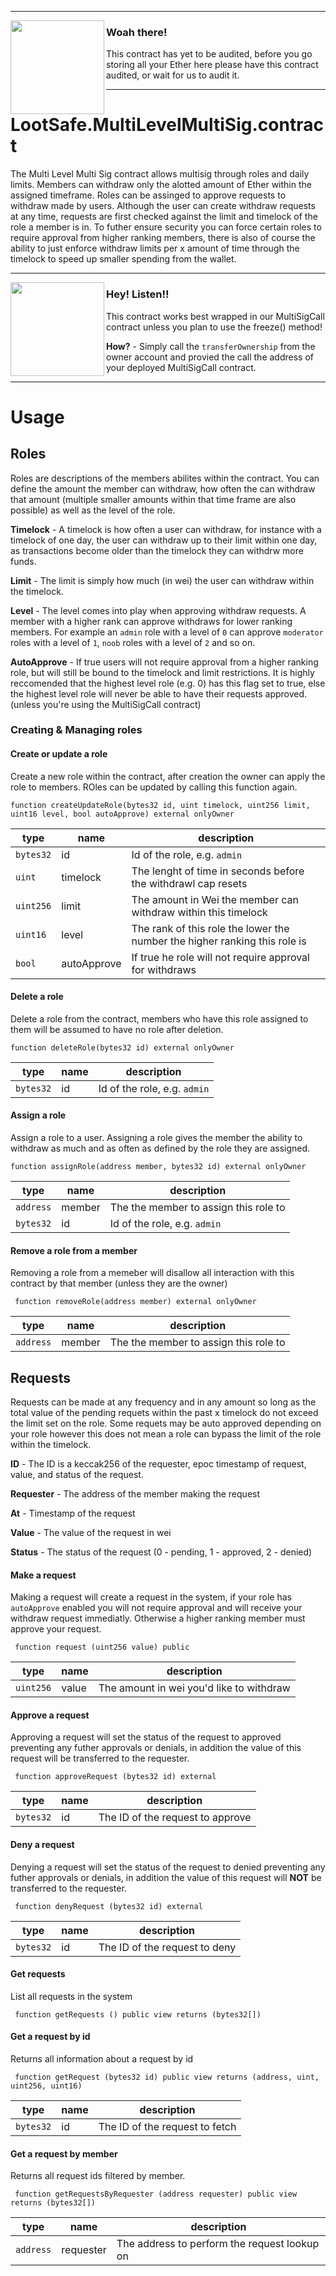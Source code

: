 ----

<img align="left" src="https://assets.entrepreneur.com/content/3x2/1300/20160112205229-sign-falling-ladder-brick-rock-bottom-person-danger-prevention.jpeg?width=750" data-canonical-src="https://assets.entrepreneur.com/content/3x2/1300/20160112205229-sign-falling-ladder-brick-rock-bottom-person-danger-prevention.jpeg?width=750" width="150"/>

### Woah there!
This contract has yet to be audited, before you go storing all your Ether here please have this contract audited, or wait for us to audit it.

----

# LootSafe.MultiLevelMultiSig.contract

The Multi Level Multi Sig contract allows multisig through roles and daily limits. Members can withdraw only the alotted amount of Ether within the assigned timeframe. Roles can be assinged to approve requests to withdraw made by users. Although the user can create withdraw requests at any time, requests are first checked against the limit and timelock of the role a member is in. To futher ensure security you can force certain roles to require approval from higher ranking members, there is also of course the ability to just enforce withdraw limits per x amount of time through the timelock to speed up smaller spending from the wallet.

----

<img align="left" src="https://d1u5p3l4wpay3k.cloudfront.net/zelda_gamepedia_en/f/f7/Navi_Art.png" data-canonical-src="https://d1u5p3l4wpay3k.cloudfront.net/zelda_gamepedia_en/f/f7/Navi_Art.png" width="150"/>

### Hey! Listen!!
This contract works best wrapped in our MultiSigCall contract unless you plan to use the freeze() method!

**How?** - Simply call the `transferOwnership` from the owner account and provied the call the address of your deployed MultiSigCall contract.

----

# Usage

## Roles

Roles are descriptions of the members abilites within the contract. You can define the amount the member can withdraw, how often the can withdraw that amount (multiple smaller amounts within that time frame are also possible) as well as the level of the role.

**Timelock** - A timelock is how often a user can withdraw, for instance with a timelock of one day, the user can withdraw up to their limit within one day, as transactions become older than the timelock they can withdrw more funds.

**Limit** - The limit is simply how much (in wei) the user can withdraw within the timelock.

**Level** - The level comes into play when approving withdraw requests. A member with a higher rank can approve withdraws for lower ranking members. For example an `admin` role with a level of `0` can approve `moderator` roles with a level of `1`, `noob` roles with a level of `2` and so on.

**AutoApprove** - If true users will not require approval from a higher ranking role, but will still be bound to the timelock and limit restrictions. It is highly reccomended that the highest level role (e.g. 0) has this flag set to true, else the highest level role will never be able to have their requests approved. (unless you're using the MultiSigCall contract)

### Creating & Managing roles

#### Create or update a role

Create a new role within the contract, after creation the owner can apply the role to members. ROles can be updated by calling this function again.

```solidity
function createUpdateRole(bytes32 id, uint timelock, uint256 limit, uint16 level, bool autoApprove) external onlyOwner 
```

| type | name | description |
|----- |----- |------------ |
|`bytes32`|id|Id of the role, e.g. `admin`|
|`uint`|timelock|The lenght of time in seconds before the withdrawl cap resets|
|`uint256`|limit|The amount in Wei the member can withdraw within this timelock|
|`uint16`|level|The rank of this role the lower the number the higher ranking this role is|
|`bool`|autoApprove|If true he role will not require approval for withdraws|

#### Delete a role

Delete a role from the contract, members who have this role assigned to them will be assumed to have no role after deletion.

```solidity
function deleteRole(bytes32 id) external onlyOwner
```
| type | name | description |
|----- |----- |------------ |
|`bytes32`|id|Id of the role, e.g. `admin`|

#### Assign a role

Assign a role to a user. Assigning a role gives the member the ability to withdraw as much and as often as defined by the role they are assigned.

```solidity
function assignRole(address member, bytes32 id) external onlyOwner
```
| type | name | description |
|----- |----- |------------ |
|`address`|member|The the member to assign this role to|
|`bytes32`|id|Id of the role, e.g. `admin`|

#### Remove a role from a member

Removing a role from a memeber will disallow all interaction with this contract by that member (unless they are the owner)

```solidity
 function removeRole(address member) external onlyOwner
 ```

| type | name | description |
|----- |----- |------------ |
|`address`|member|The the member to assign this role to|


## Requests

Requests can be made at any frequency and in any amount so long as the total value of the pending requets within the past x timelock do not exceed the limit set on the role. Some requets may be auto approved depending on your role however this does not mean a role can bypass the limit of the role within the timelock.

**ID** - The ID is a keccak256 of the requester, epoc timestamp of request, value, and status of the request.

**Requester** - The address of the member making the request

**At** - Timestamp of the request

**Value** - The value of the request in wei

**Status** - The status of the request (0 - pending, 1 - approved, 2 - denied)

#### Make a request

Making a request will create a request in the system, if your role has `autoApprove` enabled you will not require approval and will receive your withdraw request immediatly. Otherwise a higher ranking member must approve your request.

```solidity
 function request (uint256 value) public
 ```

| type | name | description |
|----- |----- |------------ |
|`uint256`|value|The amount in wei you'd like to withdraw|

#### Approve a request

Approving a request will set the status of the request to approved preventing any futher approvals or denials, in addition the value of this request will be transferred to the requester.

```solidity
 function approveRequest (bytes32 id) external
 ```

| type | name | description |
|----- |----- |------------ |
|`bytes32`|id|The ID of the request to approve|

#### Deny a request

Denying a request will set the status of the request to denied preventing any futher approvals or denials, in addition the value of this request will **NOT** be transferred to the requester.

```solidity
 function denyRequest (bytes32 id) external
 ```

| type | name | description |
|----- |----- |------------ |
|`bytes32`|id|The ID of the request to deny|

#### Get requests

List all requests in the system

```solidity
 function getRequests () public view returns (bytes32[])
```
 
#### Get a request by id

Returns all information about a request by id

```solidity
 function getRequest (bytes32 id) public view returns (address, uint, uint256, uint16)
 ```

| type | name | description |
|----- |----- |------------ |
|`bytes32`|id|The ID of the request to fetch|

#### Get a request by member

Returns all request ids filtered by member.

```solidity
 function getRequestsByRequester (address requester) public view returns (bytes32[])
 ```

| type | name | description |
|----- |----- |------------ |
|`address`|requester|The address to perform the request lookup on|
